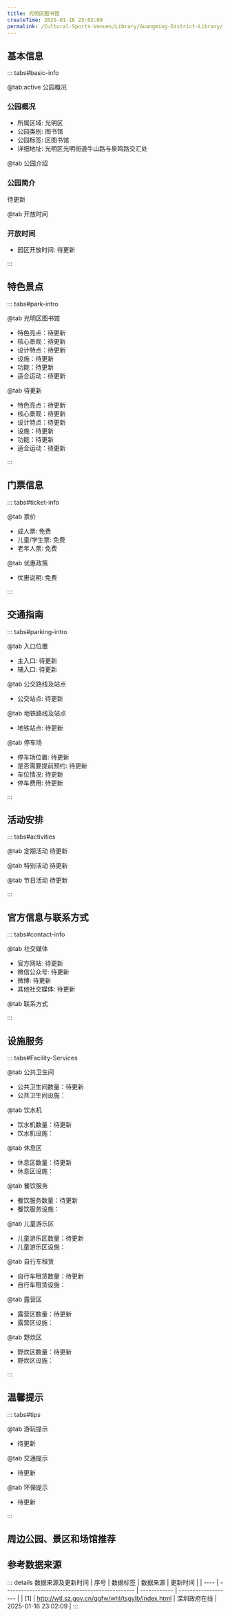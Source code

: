 ```yaml
---
title: 光明区图书馆
createTime: 2025-01-16 23:02:09
permalink: /Cultural-Sports-Venues/Library/Guangming-District-Library/
---
```



<script setup>
import ImageSwiper from '/.vuepress/theme/components/ImageSwiper.vue'
// 轮播图数据
const swiperItems = [
    {
                link: 'https://cn.bing.com/th?id=OHR.AlfanzinaLighthouse_ZH-CN9704515669_1920x1080.webp',
                title: '光明区图书馆',
                description: '待更新...',
                author: '深圳政府在线',
                date: '2025/01/16'
                },
  {
                link: 'https://cn.bing.com/th?id=OHR.AlfanzinaLighthouse_ZH-CN9704515669_1920x1080.webp',
                title: '光明区图书馆',
                description: '待更新...',
                author: '深圳政府在线',
                date: '2025/01/16'
                }
]
// 配置项
const swiperConfig = {
  height: 500,
  showInfo: true
}
</script>
<!-- 轮播图组件 -->
<ImageSwiper :items="swiperItems" :config="swiperConfig" />



## 基本信息

::: tabs#basic-info

@tab:active 公园概况
### 公园概况
- 所属区域: 光明区
- 公园类别: 图书馆
- 公园标签: 区图书馆
- 详细地址: 光明区光明街道牛山路与泉鸣路交汇处

@tab 公园介绍
### 公园简介
待更新

@tab 开放时间
### 开放时间
- 园区开放时间: 待更新

:::

## 特色景点

::: tabs#park-intro

@tab 光明区图书馆
<ImageCard
image="https://cn.bing.com/th?id=OHR.AlfanzinaLighthouse_ZH-CN9704515669_1920x1080.webp"
    title="光明区图书馆"
    description="待更新"
    date=""
    author="深圳政府在线"
/>


- 特色亮点：待更新
- 核心景观：待更新
- 设计特点：待更新
- 设施：待更新
- 功能：待更新
- 适合运动：待更新

@tab 待更新
<ImageCard
image="https://cn.bing.com/th?id=OHR.AlfanzinaLighthouse_ZH-CN9704515669_1920x1080.webp"
    title="光明区图书馆"
    description="待更新"
    date=""
    author="深圳政府在线"
/>


- 特色亮点：待更新
- 核心景观：待更新
- 设计特点：待更新
- 设施：待更新
- 功能：待更新
- 适合运动：待更新

:::

## 门票信息

::: tabs#ticket-info

@tab 票价
- 成人票: 免费
- 儿童/学生票: 免费
- 老年人票: 免费

@tab 优惠政策
- 优惠说明: 免费

:::

## 交通指南

::: tabs#parking-intro

@tab 入口位置
- 主入口: 待更新
- 辅入口: 待更新

@tab 公交路线及站点
- 公交站点: 待更新

@tab 地铁路线及站点
- 地铁站点: 待更新

@tab 停车场
- 停车场位置: 待更新
- 是否需要提前预约: 待更新
- 车位情况: 待更新
- 停车费用: 待更新

:::

## 活动安排

::: tabs#activities

@tab 定期活动
待更新

@tab 特别活动
待更新

@tab 节日活动
待更新

:::

## 官方信息与联系方式

::: tabs#contact-info

@tab 社交媒体
- 官方网站: 待更新
- 微信公众号: 待更新
- 微博: 待更新
- 其他社交媒体: 待更新

@tab 联系方式

:::

## 设施服务

::: tabs#Facility-Services

@tab 公共卫生间
- 公共卫生间数量：待更新
- 公共卫生间设施：

@tab 饮水机
- 饮水机数量：待更新
- 饮水机设施：

@tab 休息区
- 休息区数量：待更新
- 休息区设施：

@tab 餐饮服务
- 餐饮服务数量：待更新
- 餐饮服务设施：

@tab 儿童游乐区
- 儿童游乐区数量：待更新
- 儿童游乐区设施：

@tab 自行车租赁
- 自行车租赁数量：待更新
- 自行车租赁设施：

@tab 露营区
- 露营区数量：待更新
- 露营区设施：

@tab 野炊区
- 野炊区数量：待更新
- 野炊区设施：

:::

## 温馨提示

::: tabs#tips

@tab 游玩提示
- 待更新

@tab 交通提示
- 待更新

@tab 环保提示
- 待更新

:::

## 周边公园、景区和场馆推荐

<CardGrid>
  <ImageCard
        image="https://www.sz.gov.cn/img/4/4098/4098147/11131175.png"
        title="南山图书馆"
        description="南山图书馆始终坚持“读者第一”、“服务为本”的理念，以多元化服务吸引读者，以文明服务创造效益。温馨舒适的阅读空间、多姿多彩的读者活动，吸引了大批读者到馆。南山图书馆设少儿阅览室、亲子阅览室、报刊阅览室、社科阅览室、自然科学阅览室、文学阅览室、经典书屋、电子阅览室以及自修室等，从低幼儿童、学龄儿童、中学生，到成人读者、老年读者，南图不断拓宽服务的读者群体，满足不同读者的阅读需求。"
        href="/Cultural-Sports-Venues/Library/Nanshan-Library/"
        author="待更新"
        date="2025/01/02"
      />
      <ImageCard
        image="https://www.sz.gov.cn/img/4/4098/4098147/11131175.png"
        title="南山图书馆"
        description="南山图书馆始终坚持“读者第一”、“服务为本”的理念，以多元化服务吸引读者，以文明服务创造效益。温馨舒适的阅读空间、多姿多彩的读者活动，吸引了大批读者到馆。南山图书馆设少儿阅览室、亲子阅览室、报刊阅览室、社科阅览室、自然科学阅览室、文学阅览室、经典书屋、电子阅览室以及自修室等，从低幼儿童、学龄儿童、中学生，到成人读者、老年读者，南图不断拓宽服务的读者群体，满足不同读者的阅读需求。"
        href="/Cultural-Sports-Venues/Library/Nanshan-Library/"
        author="待更新"
        date="2025/01/02"
      />
    </CardGrid>


## 参考数据来源

::: details 数据来源及更新时间
| 序号 | 数据标签                                        | 数据来源     | 更新时间            |
| ---- | ----------------------------------------------- | ------------ | ------------------- |
| [1]  | http://wtl.sz.gov.cn/ggfw/whl/tsgylb/index.html | 深圳政府在线 | 2025-01-16 23:02:09 |
:::

